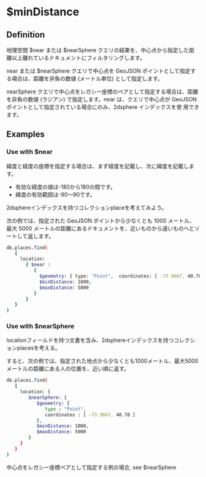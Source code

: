 # $minDistance
## Definition
地理空間 $near または $nearSphere クエリの結果を、中心点から指定した距離以上離れているドキュメントにフィルタリングします。

near または $nearSphere クエリで中心点を GeoJSON ポイントとして指定する場合は、距離を非負の数値 (メートル単位) として指定します。

nearSphere クエリで中心点をレガシー座標のペアとして指定する場合は、距離を非負の数値 (ラジアン) で指定します。near は、クエリで中心点が GeoJSON ポイントとして指定されている場合にのみ、2dsphere インデックスを使 用できます。

## Examples
### Use with $near
緯度と経度の座標を指定する場合は、まず経度を記載し、次に緯度を記載します。

- 有効な経度の値は-180から180の間です。
- 緯度の有効範囲は-90〜90です。

2dsphereインデックスを持つコレクションplaceを考えてみよう。

次の例では、指定された GeoJSON ポイントから少なくとも 1000 メートル、最大 5000 メートルの距離にあるドキュメントを、近いものから遠いものへとソートして返します。

```bash
db.places.find(
   {
     location:
       { $near :
          {
            $geometry: { type: "Point",  coordinates: [ -73.9667, 40.78 ] },
            $minDistance: 1000,
            $maxDistance: 5000
          }
       }
   }
)
```

### Use with $nearSphere
locationフィールドを持つ文書を含み、2dsphereインデックスを持つコレクションplacesを考える。

すると、次の例では、指定された地点から少なくとも1000メートル、最大5000メートルの距離にある人の位置を、近い順に返す。

```bash
db.places.find(
   {
     location: {
        $nearSphere: {
           $geometry: {
              type : "Point",
              coordinates : [ -73.9667, 40.78 ]
           },
           $minDistance: 1000,
           $maxDistance: 5000
        }
     }
   }
)
```

中心点をレガシー座標ペアとして指定する例の場合, see $nearSphere
